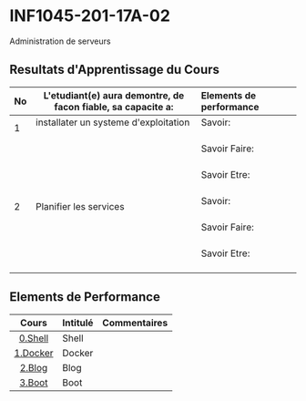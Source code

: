 # INF1045-201-17A-02
Administration de serveurs

## Resultats d'Apprentissage du Cours

|No|L'etudiant(e) aura demontre, de facon fiable, sa capacite a:      |          Elements de performance                               | 
|--|------------------------------------------------------------------|:---------------------------------------------------------------| 
| 1| installater un systeme d'exploitation                            | Savoir:                                                        | 
|  |                                                                  | Savoir Faire:                                                  | 
|  |                                                                  | Savoir Etre:                                                   | 
| 2| Planifier les services                                           | Savoir:                                                        | 
|  |                                                                  | Savoir Faire:                                                  | 
|  |                                                                  | Savoir Etre:                                                   | 



## Elements de Performance



| Cours                                                     | Intitulé                                    |  Commentaires              |
|:---------------------------------------------------------:|:--------------------------------------------|:---------------------------| 
| [0.Shell](./0.Shell)                                      | Shell                                       |                            |
| [1.Docker](./1.Docker)                                    | Docker                                      |                            |
| [2.Blog](./2.Blog)                                        | Blog                                        |                            |
| [3.Boot](./3.Boot)                                        | Boot                                        |                            |


